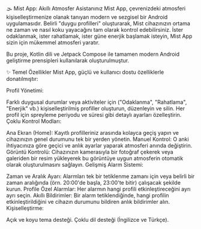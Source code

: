 🌫️ Mist App: Akıllı Atmosfer Asistanınız
Mist App, çevrenizdeki atmosferi kişiselleştirmenize olanak tanıyan modern ve sezgisel bir Android uygulamasıdır. Belirli "duygu profilleri" oluşturarak, Mist cihazınızın ortama ne zaman ve nasıl koku yayacağını tam olarak kontrol edebilirsiniz. İster odaklanmak, ister rahatlamak, ister güne enerjik başlamak isteyin, Mist App sizin için mükemmel atmosferi yaratır.

Bu proje, Kotlin dili ve Jetpack Compose ile tamamen modern Android geliştirme prensipleri kullanılarak oluşturulmuştur.

✨ Temel Özellikler
Mist App, güçlü ve kullanıcı dostu özelliklerle donatılmıştır:

Profil Yönetimi:

Farklı duygusal durumlar veya aktiviteler için ("Odaklanma", "Rahatlama", "Enerjik" vb.) kişiselleştirilmiş profiller oluşturun, düzenleyin ve silin.
Her profil için spreyleme periyodu ve süresi gibi detaylı ayarları özelleştirin.
Çoklu Kontrol Modları:

Ana Ekran (Home): Kayıtlı profilleriniz arasında kolayca geçiş yapın ve cihazınızın genel durumunu tek bir yerden yönetin.
Manuel Kontrol: O anki ihtiyacınıza göre geçici ve anlık ayarlar yaparak atmosferi anında değiştirin.
Görüntü Kontrolü: Cihazınızın kamerasıyla bir fotoğraf çekerek veya galeriden bir resim yükleyerek bu görüntüye uygun atmosferin otomatik olarak oluşturulmasını sağlayın.
Gelişmiş Alarm Sistemi:

Zaman ve Aralık Ayarı: Alarmları tek bir tetiklenme zamanı için veya belirli bir zaman aralığında (örn. 20:00'de başla, 23:00'te bitir) çalışacak şekilde kurun.
Profile Özel Alarmlar: Her alarmın hangi profili etkinleştireceğini ayrı ayrı seçin.
Akıllı Bildirimler: Bir alarm tetiklendiğinde, hangi profilin etkinleştirildiğini ve cihazın durumunu bildiren anlık bildirimler alın.
Kişiselleştirme:

Açık ve koyu tema desteği.
Çoklu dil desteği (İngilizce ve Türkçe).
